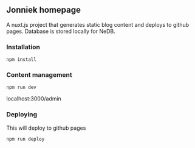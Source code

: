 ## Jonniek homepage

A nuxt.js project that generates static blog content and deploys to github pages. Database is stored locally for NeDB.

### Installation
```
npm install
```

### Content management
```
npm run dev
```
localhost:3000/admin

### Deploying
This will deploy to github pages
```
npm run deploy
```